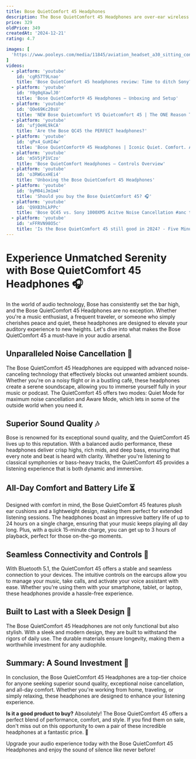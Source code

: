 ```yaml
---
title: Bose QuietComfort 45 Headphones
description: The Bose QuietComfort 45 Headphones are over-ear wireless headphones known for their exceptional noise-canceling capabilities, comfort, and audio quality. They feature advanced noise-canceling technology that effectively reduces ambient sounds, making them ideal for travel or noisy environments. The headphones offer a comfortable fit with plush ear cushions and a lightweight design, allowing for extended listening sessions without discomfort. They also provide a long battery life, typically around 24 hours on a single charge, and support quick charging for added convenience. Additionally, the QuietComfort 45 includes features like Bluetooth connectivity, intuitive controls, and a built-in microphone for clear voice calls.
price: 329
oldPrice: 349
createdAt: '2024-12-21'
rating: 4.7

images: [
  'https://www.pooleys.com/media/11845/aviation_headset_a30_sitting_controlmodule_clips.jpg', 'https://www.soundguys.com/wp-content/uploads/2022/02/bose-quietcomfort-45-eq-app.jpg', 'https://static1.anpoimages.com/wordpress/wp-content/uploads/2021/11/bose-qc-45-review-4.jpeg', 'https://knowtechie.com/wp-content/uploads/2022/11/bose-quietcomfort-45-headphones.webp', 'https://www.tiktok.com/api/img/?itemId=7319280983394585898&location=0&aid=1988', 'https://assets.bose.com/content/dam/Bose_DAM/Web/consumer_electronics/global/products/headphones/qc45/images/QC45_PDP_Gallery04_4x3.jpg/jcr:content/renditions/cq5dam.web.1920.1920.jpeg', 'https://www.visions.ca/media/catalog/product/9/1/9109a656e7832026cda0def4c545e4f8f2e8d524b7795e8b2f7853a96da8cafb.jpeg?optimize=high&bg-color=255,255,255&fit=bounds&height=712&width=712&canvas=712:712', 'https://sp-ao.shortpixel.ai/client/to_auto,q_glossy,ret_img,w_512,h_514/https://www.startechstore.com/wp-content/uploads/2022/11/7-2.jpg', 'https://target.scene7.com/is/image/Target/GUEST_2b746d67-9f3f-42a9-b231-7cfe94c0d29a?wid=488&hei=488&fmt=pjpeg', 'https://www.bhphotovideo.com/images/fb/bose_smart_soundbar_900_with_1785062.jpg', 'https://microless.com/cdn/products/b3564e904845acb2659b5bbdbb6573a7-hi.jpg', 'https://preview.redd.it/fake-bose-qc-45-headphones-from-cex-v0-zanyw4m40v4b1.jpg?width=640&crop=smart&auto=webp&s=17652428a3566941bbc8306cfe11f6d2b168a355', 'https://lookaside.fbsbx.com/lookaside/crawler/media/?media_id=1598239014458919', 'https://www.lbtechreviews.com/wp-content/uploads/2021/10/Bose-QC45-microphones-scaled-1.jpg', 'https://m.media-amazon.com/images/I/61KuCFrM3IL.jpg', 'https://i.rtings.com/assets/products/sg2TbiJH/bose-quietcomfort-45-qc45-wireless/app-small.jpg?format=auto', 'https://static1.pocketlintimages.com/wordpress/wp-content/uploads/wm/158645-headphones-review-bose-qc45-review-image8-fwrycjsmy8.jpg', 'https://www.trustedreviews.com/wp-content/uploads/sites/54/2021/11/Bose-QuietComfort-45-main.jpg', 'https://m.media-amazon.com/images/S/aplus-media-library-service-media/ad643fac-145e-4c8a-91dd-9938ef20be32.__CR486,0,800,600_PT0_SX600_V1___.jpg', 'https://i.ytimg.com/vi/qWrXhqXAp8Y/hq720.jpg?sqp=-oaymwEhCK4FEIIDSFryq4qpAxMIARUAAAAAGAElAADIQj0AgKJD&rs=AOn4CLCEMXdtA5RFcPt7D9-cysaauMKBZg', 'https://thegoodguys.sirv.com/products/50091716/50091716_928765.PNG?profile=social', 'https://media.azadea.com/i/davinci/B5_884367-0500_000__B501_000__101__01?$prd_medium$&fmt=auto', 'https://bgr.com/wp-content/uploads/2024/08/Bose-QuietComfort-Ultra-Diamond-1.jpg?quality=82&strip=all', 'https://undergroundsound.eu/wp-content/uploads/2024/01/bo5.jpg', 'https://photos-us.bazaarvoice.com/photo/2/cGhvdG86Ym9zZQ/4b6488f9-6c03-57b3-895e-5329e63db23a', 'https://cdn.ecoustics.com/db0/wblob/17BA35E873D594/28E8/421BB/TfjQ8OTv4KhSY66r18VPT03h9evhVlHvhdyoYenyIdc/bose-quietcomfort-45-wireless-headphones-lifestyle-man-black.jpg', 'https://m.media-amazon.com/images/I/51ijarJiPXL.jpg', 'https://i.ytimg.com/vi/d24YdWqh9c0/sddefault.jpg', 'https://mightyskins.com/cdn/shop/files/66872_6560869777462_9e1c94f0_e04e_4f41_b86f_009c3712e1a9_71300acb-c7f8-4bff-a1fe-d67a97459762_1024x1024.jpg?v=1688587856', 'https://www.worldwidestereo.com/cdn/shop/files/180247_WWS5_1946x.jpg?v=1724941191', 'https://static1.xdaimages.com/wordpress/wp-content/uploads/2020/09/bose-quietcomfort-35-ii-gaming-headset-lifestyle.jpeg', 'https://imagecdn.jw.com.au/media/catalog/product/b/o/bose-quietcomfort-45noise-cancelling-headphone-blue-2.jpg?width=514&height=514&store=default&image-type=image', 'https://i.pcmag.com/imagery/reviews/03HLHxYwmSDm61yAH840Kdt-11.fit_lim.size_1050x.jpg', 'https://assets.bose.com/content/dam/cloudassets/Bose_DAM/Web/consumer_electronics/global/products/headphones/QCUH-HEADPHONEARN/product_silo_images/QCUHLE25_LunarBlue_AEM_PDP_Gallery_01_NEW.png/jcr:content/renditions/cq5dam.web.1920.1920.png', 'https://sm.pcmag.com/pcmag_uk/news/a/apple-airp/apple-airpods-max-vs-bose-quietcomfort-45-vs-sony-wh-1000xm4_dq17.jpg', 'https://assets.bose.com/content/dam/cloudassets/Bose_DAM/Web/consumer_electronics/global/products/headphones/QCUH-HEADPHONEARN/product_silo_images/QCUHLE25_Diamond_AEM_ECOMM_GALLERY_02.jpg/jcr:content/renditions/cq5dam.web.1920.1920.jpeg', 'https://www.soundguys.com/wp-content/uploads/2021/10/SG_Bose-QC-45_9.jpg', 'https://media.sweetwater.com/m/products/image/1c89625c0aqy15sZMa1MJi2Zr45fH7knu7Fj1TUd.png?v=1c89625c0a59a01a', 'https://assets.bosecreative.com/transform/4d6af844-66a2-49cc-9adb-0e2b93c53267/qc35_ii_qc45_case_product_silo_images_QC45_Case_1x1', 'https://static1.pocketlintimages.com/wordpress/wp-content/uploads/wm/158645-headphones-review-bose-qc45-review-image17-szzaj4t8d6.jpg', 'https://images.fonearena.com/blog/wp-content/uploads/2021/07/Bose-QC45-FCC.jpg', 'https://markellisreviews.com/wp-content/uploads/2023/12/5-scaled.jpg', 'https://www.stuff.tv/wp-content/uploads/sites/2/2021/08/bose_quietcomfort_35_main_5.png', 'https://m.media-amazon.com/images/I/71+OT6dhLbL.jpg', 'https://telefonika.com/wp-content/uploads/2022/01/Bose-QuietComfort-45-Wireless-Noise-Canceling-Headphone-150x138.jpg', 'https://cdn.shopify.com/s/files/1/0024/9803/5810/files/jb-au-20240815-bose-landing-subheader-banded_7deca25a-bbc1-4997-b064-25a264875218.jpg?v=1730080399&width=2048', 'https://preview.redd.it/bose-qc-45-sound-leaking-v0-9ffyyn24aa8d1.jpeg?auto=webp&s=6502f60e358eb9a62aa14a1ef0be5d3b52426956', 'https://www.galaxus.ch/im/Files/4/8/4/7/1/9/1/6/1920 JPG-QC45_WhiteSmoke_4514_RGB.JPG', 'https://audioteceg.com/cdn/shop/files/QC45_grande.jpg?v=1715089151', 'https://assets.bosecreative.com/transform/4c01db74-21b1-4442-8708-f90a4b3cb764/QCUH24_Black_Silo_Expressive?io=width:1176,height:968,transform:fill', 'https://manofmany.com/wp-content/uploads/2022/03/Bose-QuietComfort-45-headphones.png', 'https://assets.rebelmouse.io/eyJhbGciOiJIUzI1NiIsInR5cCI6IkpXVCJ9.eyJpbWFnZSI6Imh0dHBzOi8vYXNzZXRzLnJibC5tcy8xMTE2NDI2OS9vcmlnaW4uanBnIiwiZXhwaXJlc19hdCI6MTc5Mzk0NzMzOH0.BRhIaugOyyxv8TAoh2rRDelxWKvQw-NdqT3u_TgFRJ4/img.jpg?width=1200&height=800&quality=85&coordinates=0,40,0,41', 'https://cdn.vox-cdn.com/thumbor/zK1g5fOdNG7KTwOZ5KV1gvKQP0o=/0x0:2040x1360/2000x1333/filters:focal(1020x680:1021x681)/cdn.vox-cdn.com/uploads/chorus_asset/file/22888318/cwelch_202109_4775_5619.jpg', 'https://www.nfm.com/dw/image/v2/BDFM_PRD/on/demandware.static/-/Sites-nfm-master-catalog/default/dwc3da0512/images/067/11/67118885-4.jpg?sw=1000&sh=1000&sm=fit', 'https://www.soundguys.com/wp-content/uploads/2022/02/bose-quietcomfort-45-eq-app.jpg', 'https://media.gq-magazine.co.uk/photos/6176bc2d60d3ea547b8fe5ab/16:9/w_2560,c_limit/Bose25.jpg', 'https://images.crutchfieldonline.com/products/2023/37/018/g018QCULTBK-F.jpg', 'https://www.cnet.com/a/img/resize/a9906ec4f78e5cae590e48cc602f3b804c378989/hub/2021/10/04/8502d269-faf1-4c4a-aa9a-6b06a9d2ce74/yt-bose-qc-45-9.jpg?auto=webp&fit=crop&height=675&width=1200', 'https://www.insidehook.com/wp-content/uploads/2021/10/bose-3.jpg?w=1200&resize=1200,800', 'https://i5.walmartimages.com/asr/0eca072b-75b1-40d0-aed6-611bca4a2160.fcd7d5aef9d6cfcd32b2a50362662092.jpeg?odnHeight=768&odnWidth=768&odnBg=FFFFFF', 'https://www.aircraftspruce.com/catalog/graphics/1/11-19484.jpg', 'https://www.stuff.tv/wp-content/uploads/sites/2/2021/08/bose_quietcomfort_35_main_2.png', 'https://www.soundguys.com/wp-content/uploads/2023/11/Bose-Quietcomfort-Ultra-Headhones-Featured-Image-1-scaled.jpg', 'https://www.zdnet.com/a/img/resize/d52c4995fc627144cbd9fc38b0e43408e21830cc/2023/10/11/cfdef247-63ab-4229-90d7-53fada5a4e99/img-8325.jpg?auto=webp&precrop=4032,2265,x0,y429&width=1280', 'https://metapod.com/cdn/shop/files/BoseQuietComfortUltraNoiseCancellingHeadphoneswithSpatialAudio_Diamond60Ed_1.png?v=1733970923&width=1500', 'https://lookaside.instagram.com/seo/google_widget/crawler/?media_id=3364733178484321369', 'https://cdn.vox-cdn.com/thumbor/2pepJCvqngYjrArzESTPuBqWha4=/0x0:2040x1360/2040x1360/filters:focal(1020x680:1021x681)/cdn.vox-cdn.com/uploads/chorus_asset/file/22883429/cwelch_202109_4775_5635.jpg', 'https://d.newsweek.com/en/full/1907016/bose-qc45.jpg?w=1600&h=1600&q=88&f=32efc65797d69ef0d4cd681a4430a6c6', 'https://grandhub.co.ke/wp-content/uploads/2023/07/Bose-QuietComfort-45-Headphones-price-in-Kenya.jpg', 'https://cdn.thewirecutter.com/wp-content/media/2024/11/noicecancellingheadphones-2048px-bosehero.jpg?auto=webp&quality=75&width=1024', 'https://zoneofdeals.com/wp-content/uploads/2024/02/motorola_razer_plus-removebg-preview.png', 'https://avshack.in/cdn/shop/products/34_36d0e89f-8e94-4a1d-95f3-8eebcd60a174.jpg?v=1591103675&width=640', 'https://www.soundguys.com/wp-content/uploads/2023/09/bose-quietcomfort-headphones-hero-scaled.jpg', 'https://www.slickwraps.com/cdn/shop/files/Carbon_Blue_92046e88-bf71-4996-99d1-46ff5005ee53.jpg?v=1711883457&width=720', 'https://i.ytimg.com/vi/ZoeERvQeG78/hq720.jpg?sqp=-oaymwEhCK4FEIIDSFryq4qpAxMIARUAAAAAGAElAADIQj0AgKJD&rs=AOn4CLBAIp3V7iS2uu1UsxLvv1aaRvkiKg', 'https://kalingatv.com/wp-content/uploads/2022/04/bose-headphones.jpg', 'https://www.lifewire.com/thmb/1WUuHyAdZsO_sUw7UONM_-LiVdY=/1500x0/filters:no_upscale():max_bytes(150000):strip_icc()/SpaceOnePro_Black_Lifestyle2-768b76baac03476baba180d093dca129.jpg', 'https://thepointsguy.global.ssl.fastly.net/us/originals/2022/10/20221010_BOSE-700-Headphones_KOlsen_49.jpg', 'https://cdn.pickr.com.au/wp-content/uploads/2021/12/99FB842B-3D72-4D46-BB15-7DA41AB3290C.jpeg', 'https://pisces.bbystatic.com/image2/BestBuy_US/images/products/225cab32-5648-4e6b-8c7b-be0fd1bf7ed7.jpg;maxHeight=144;maxWidth=200?format=webp'
]
videos: 
  - platform: 'youtube'
    id: 'cgR57T9Lnao'
    title: 'Bose QuietComfort 45 headphones review: Time to ditch Sony?'
  - platform: 'youtube'
    id: 'Y0g0qXawlJ0'
    title: 'Bose QuietComfort® 45 Headphones – Unboxing and Setup'
  - platform: 'youtube'
    id: 'QOe69Kc20sU'
    title: 'NEW Bose Quietcomfort VS Quietcomfort 45 | The ONE Reason To Upgrade!'
  - platform: 'youtube'
    id: 'ufjOeHL9kCA'
    title: 'Are the Bose QC45 the PERFECT headphones?'
  - platform: 'youtube'
    id: 'qPx4_GuHI4w'
    title: 'Bose QuietComfort® 45 Headphones | Iconic Quiet. Comfort. And Sound.'
  - platform: 'youtube'
    id: 'm5V5jP1VCzo'
    title: 'Bose QuietComfort Headphones – Controls Overview'
  - platform: 'youtube'
    id: 'o3RWGsxHEi4'
    title: 'Unboxing the Bose QuietComfort 45 Headphones'
  - platform: 'youtube'
    id: 'byM04iJm1m4'
    title: 'Should you buy the Bose QuietComfort 45? 🎧'
  - platform: 'youtube'
    id: 'Q9XB3hLkPPc'
    title: 'Bose QC45 vs. Sony 1000XM5 Acitve Noise Cancellation #anc test'
  - platform: 'youtube'
    id: 'xFFRVN98O5c'
    title: 'Is the Bose QuietComfort 45 still good in 2024? - Five Minute Review!'
---
```


# Experience Unmatched Serenity with Bose QuietComfort 45 Headphones 🎧

In the world of audio technology, Bose has consistently set the bar high, and the Bose QuietComfort 45 Headphones are no exception. Whether you're a music enthusiast, a frequent traveler, or someone who simply cherishes peace and quiet, these headphones are designed to elevate your auditory experience to new heights. Let's dive into what makes the Bose QuietComfort 45 a must-have in your audio arsenal.

## Unparalleled Noise Cancellation 🌟

The Bose QuietComfort 45 Headphones are equipped with advanced noise-canceling technology that effectively blocks out unwanted ambient sounds. Whether you're on a noisy flight or in a bustling café, these headphones create a serene soundscape, allowing you to immerse yourself fully in your music or podcast. The QuietComfort 45 offers two modes: Quiet Mode for maximum noise cancellation and Aware Mode, which lets in some of the outside world when you need it.

## Superior Sound Quality 🎶

Bose is renowned for its exceptional sound quality, and the QuietComfort 45 lives up to this reputation. With a balanced audio performance, these headphones deliver crisp highs, rich mids, and deep bass, ensuring that every note and beat is heard with clarity. Whether you're listening to classical symphonies or bass-heavy tracks, the QuietComfort 45 provides a listening experience that is both dynamic and immersive.

## All-Day Comfort and Battery Life ⏳

Designed with comfort in mind, the Bose QuietComfort 45 features plush ear cushions and a lightweight design, making them perfect for extended listening sessions. The headphones boast an impressive battery life of up to 24 hours on a single charge, ensuring that your music keeps playing all day long. Plus, with a quick 15-minute charge, you can get up to 3 hours of playback, perfect for those on-the-go moments.

## Seamless Connectivity and Controls 📱

With Bluetooth 5.1, the QuietComfort 45 offers a stable and seamless connection to your devices. The intuitive controls on the earcups allow you to manage your music, take calls, and activate your voice assistant with ease. Whether you're using them with your smartphone, tablet, or laptop, these headphones provide a hassle-free experience.

## Built to Last with a Sleek Design 💪

The Bose QuietComfort 45 Headphones are not only functional but also stylish. With a sleek and modern design, they are built to withstand the rigors of daily use. The durable materials ensure longevity, making them a worthwhile investment for any audiophile.

## Summary: A Sound Investment 🎯

In conclusion, the Bose QuietComfort 45 Headphones are a top-tier choice for anyone seeking superior sound quality, exceptional noise cancellation, and all-day comfort. Whether you're working from home, traveling, or simply relaxing, these headphones are designed to enhance your listening experience.

**Is it a good product to buy?** Absolutely! The Bose QuietComfort 45 offers a perfect blend of performance, comfort, and style. If you find them on sale, don't miss out on this opportunity to own a pair of these incredible headphones at a fantastic price. 🎉

Upgrade your audio experience today with the Bose QuietComfort 45 Headphones and enjoy the sound of silence like never before!